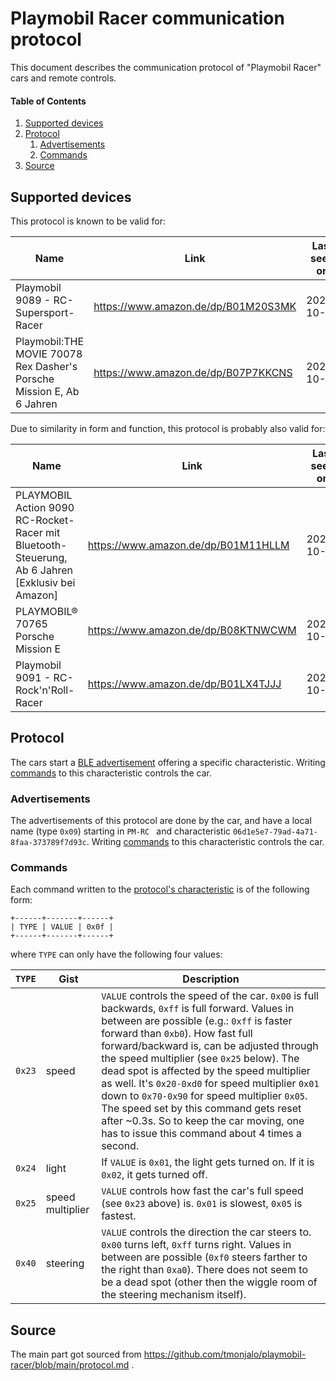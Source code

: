# Playmobil Racer communication protocol

This document describes the communication protocol of "Playmobil Racer" cars
and remote controls.



#### Table of Contents

1. [Supported devices](#supported-devices)
1. [Protocol](#protocol)
    1. [Advertisements](#advertisements)
    1. [Commands](#commands)
1. [Source](#source)



## Supported devices

This protocol is known to be valid for:

| Name | Link | Last seen on |
| --- | --- | --- |
| Playmobil 9089 - RC-Supersport-Racer | https://www.amazon.de/dp/B01M20S3MK | 2022-10-28 |
| Playmobil:THE MOVIE 70078 Rex Dasher's Porsche Mission E, Ab 6 Jahren  | https://www.amazon.de/dp/B07P7KKCNS | 2022-10-28 |

Due to similarity in form and function, this protocol is probably also valid
for:

| Name | Link | Last seen on |
| --- | --- | --- |
| PLAYMOBIL Action 9090 RC-Rocket-Racer mit Bluetooth-Steuerung, Ab 6 Jahren [Exklusiv bei Amazon] | https://www.amazon.de/dp/B01M11HLLM | 2022-10-28 |
| PLAYMOBIL® 70765 Porsche Mission E | https://www.amazon.de/dp/B08KTNWCWM | 2022-10-28 |
| Playmobil 9091 - RC-Rock'n'Roll-Racer | https://www.amazon.de/dp/B01LX4TJJJ | 2022-10-28 |



## Protocol

The cars start a [BLE advertisement](#advertisements) offering a specific
characteristic. Writing [commands](#commands) to this characteristic controls
the car.



### Advertisements

The advertisements of this protocol are done by the car, and have a local name
(type `0x09`) starting in `PM-RC ` and characteristic
`06d1e5e7-79ad-4a71-8faa-373789f7d93c`. Writing [commands](#commands) to this
characteristic controls the car.



### Commands

Each command written to the [protocol's characteristic](#advertisements) is of
the following form:

```
+------+-------+------+
| TYPE | VALUE | 0x0f |
+------+-------+------+
````

where `TYPE` can only have the following four values:

| `TYPE` | Gist | Description |
| --- | --- | --- |
| `0x23` | speed | `VALUE` controls the speed of the car. `0x00` is full backwards, `0xff` is full forward. Values in between are possible (e.g.: `0xff` is faster forward than `0xb0`). How fast full forward/backward is, can be adjusted through the speed multiplier (see `0x25` below). The dead spot is affected by the speed multiplier as well. It's `0x20-0xd0` for speed multiplier `0x01` down to `0x70-0x90` for speed multiplier `0x05`. The speed set by this command gets reset after ~0.3s. So to keep the car moving, one has to issue this command about 4 times a second. |
| `0x24` | light | If `VALUE` is `0x01`, the light gets turned on. If it is `0x02`, it gets turned off. |
| `0x25` | speed multiplier | `VALUE` controls how fast the car's full speed (see `0x23` above) is. `0x01` is slowest, `0x05` is fastest. |
| `0x40` | steering | `VALUE` controls the direction the car steers to. `0x00` turns left, `0xff` turns right. Values in between are possible (`0xf0` steers farther to the right than `0xa0`). There does not seem to be a dead spot (other then the wiggle room of the steering mechanism itself). |



## Source

The main part got sourced from https://github.com/tmonjalo/playmobil-racer/blob/main/protocol.md .